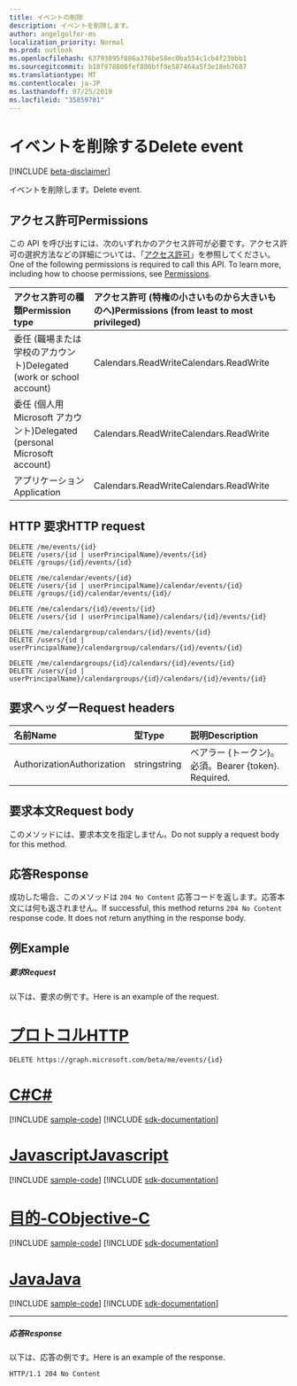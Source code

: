 ```yaml
---
title: イベントの削除
description: イベントを削除します。
author: angelgolfer-ms
localization_priority: Normal
ms.prod: outlook
ms.openlocfilehash: 63793895f886a376be58ec0ba554c1cb4f23bbb1
ms.sourcegitcommit: b18f978808fef800bff9e587464a5f3e18eb7687
ms.translationtype: MT
ms.contentlocale: ja-JP
ms.lasthandoff: 07/25/2019
ms.locfileid: "35859701"
---
```

# <a name="delete-event"></a><span data-ttu-id="73fb8-103">イベントを削除する</span><span class="sxs-lookup"><span data-stu-id="73fb8-103">Delete event</span></span>

[!INCLUDE [beta-disclaimer](../../includes/beta-disclaimer.md)]

<span data-ttu-id="73fb8-104">イベントを削除します。</span><span class="sxs-lookup"><span data-stu-id="73fb8-104">Delete event.</span></span>
## <a name="permissions"></a><span data-ttu-id="73fb8-105">アクセス許可</span><span class="sxs-lookup"><span data-stu-id="73fb8-105">Permissions</span></span>
<span data-ttu-id="73fb8-p101">この API を呼び出すには、次のいずれかのアクセス許可が必要です。アクセス許可の選択方法などの詳細については、「[アクセス許可](/graph/permissions-reference)」を参照してください。</span><span class="sxs-lookup"><span data-stu-id="73fb8-p101">One of the following permissions is required to call this API. To learn more, including how to choose permissions, see [Permissions](/graph/permissions-reference).</span></span>

|<span data-ttu-id="73fb8-108">アクセス許可の種類</span><span class="sxs-lookup"><span data-stu-id="73fb8-108">Permission type</span></span>      | <span data-ttu-id="73fb8-109">アクセス許可 (特権の小さいものから大きいものへ)</span><span class="sxs-lookup"><span data-stu-id="73fb8-109">Permissions (from least to most privileged)</span></span>              |
|:--------------------|:---------------------------------------------------------|
|<span data-ttu-id="73fb8-110">委任 (職場または学校のアカウント)</span><span class="sxs-lookup"><span data-stu-id="73fb8-110">Delegated (work or school account)</span></span> | <span data-ttu-id="73fb8-111">Calendars.ReadWrite</span><span class="sxs-lookup"><span data-stu-id="73fb8-111">Calendars.ReadWrite</span></span>    |
|<span data-ttu-id="73fb8-112">委任 (個人用 Microsoft アカウント)</span><span class="sxs-lookup"><span data-stu-id="73fb8-112">Delegated (personal Microsoft account)</span></span> | <span data-ttu-id="73fb8-113">Calendars.ReadWrite</span><span class="sxs-lookup"><span data-stu-id="73fb8-113">Calendars.ReadWrite</span></span>    |
|<span data-ttu-id="73fb8-114">アプリケーション</span><span class="sxs-lookup"><span data-stu-id="73fb8-114">Application</span></span> | <span data-ttu-id="73fb8-115">Calendars.ReadWrite</span><span class="sxs-lookup"><span data-stu-id="73fb8-115">Calendars.ReadWrite</span></span> |

## <a name="http-request"></a><span data-ttu-id="73fb8-116">HTTP 要求</span><span class="sxs-lookup"><span data-stu-id="73fb8-116">HTTP request</span></span>
<!-- { "blockType": "ignored" } -->
```http
DELETE /me/events/{id}
DELETE /users/{id | userPrincipalName}/events/{id}
DELETE /groups/{id}/events/{id}

DELETE /me/calendar/events/{id}
DELETE /users/{id | userPrincipalName}/calendar/events/{id}
DELETE /groups/{id}/calendar/events/{id}/

DELETE /me/calendars/{id}/events/{id}
DELETE /users/{id | userPrincipalName}/calendars/{id}/events/{id}

DELETE /me/calendargroup/calendars/{id}/events/{id}
DELETE /users/{id | userPrincipalName}/calendargroup/calendars/{id}/events/{id}

DELETE /me/calendargroups/{id}/calendars/{id}/events/{id}
DELETE /users/{id | userPrincipalName}/calendargroups/{id}/calendars/{id}/events/{id}
```
## <a name="request-headers"></a><span data-ttu-id="73fb8-117">要求ヘッダー</span><span class="sxs-lookup"><span data-stu-id="73fb8-117">Request headers</span></span>
| <span data-ttu-id="73fb8-118">名前</span><span class="sxs-lookup"><span data-stu-id="73fb8-118">Name</span></span>       | <span data-ttu-id="73fb8-119">型</span><span class="sxs-lookup"><span data-stu-id="73fb8-119">Type</span></span> | <span data-ttu-id="73fb8-120">説明</span><span class="sxs-lookup"><span data-stu-id="73fb8-120">Description</span></span>|
|:---------------|:--------|:----------|
| <span data-ttu-id="73fb8-121">Authorization</span><span class="sxs-lookup"><span data-stu-id="73fb8-121">Authorization</span></span>  | <span data-ttu-id="73fb8-122">string</span><span class="sxs-lookup"><span data-stu-id="73fb8-122">string</span></span>  | <span data-ttu-id="73fb8-p102">ベアラー {トークン}。必須。</span><span class="sxs-lookup"><span data-stu-id="73fb8-p102">Bearer {token}. Required.</span></span> |

## <a name="request-body"></a><span data-ttu-id="73fb8-125">要求本文</span><span class="sxs-lookup"><span data-stu-id="73fb8-125">Request body</span></span>
<span data-ttu-id="73fb8-126">このメソッドには、要求本文を指定しません。</span><span class="sxs-lookup"><span data-stu-id="73fb8-126">Do not supply a request body for this method.</span></span>

## <a name="response"></a><span data-ttu-id="73fb8-127">応答</span><span class="sxs-lookup"><span data-stu-id="73fb8-127">Response</span></span>

<span data-ttu-id="73fb8-p103">成功した場合、このメソッドは `204 No Content` 応答コードを返します。応答本文には何も返されません。</span><span class="sxs-lookup"><span data-stu-id="73fb8-p103">If successful, this method returns `204 No Content` response code. It does not return anything in the response body.</span></span>

## <a name="example"></a><span data-ttu-id="73fb8-130">例</span><span class="sxs-lookup"><span data-stu-id="73fb8-130">Example</span></span>
##### <a name="request"></a><span data-ttu-id="73fb8-131">要求</span><span class="sxs-lookup"><span data-stu-id="73fb8-131">Request</span></span>
<span data-ttu-id="73fb8-132">以下は、要求の例です。</span><span class="sxs-lookup"><span data-stu-id="73fb8-132">Here is an example of the request.</span></span>

# <a name="httptabhttp"></a>[<span data-ttu-id="73fb8-133">プロトコル</span><span class="sxs-lookup"><span data-stu-id="73fb8-133">HTTP</span></span>](#tab/http)
<!-- {
  "blockType": "request",
  "name": "delete_event"
}-->
```http
DELETE https://graph.microsoft.com/beta/me/events/{id}
```
# <a name="ctabcsharp"></a>[<span data-ttu-id="73fb8-134">C#</span><span class="sxs-lookup"><span data-stu-id="73fb8-134">C#</span></span>](#tab/csharp)
[!INCLUDE [sample-code](../includes/snippets/csharp/delete-event-csharp-snippets.md)]
[!INCLUDE [sdk-documentation](../includes/snippets/snippets-sdk-documentation-link.md)]

# <a name="javascripttabjavascript"></a>[<span data-ttu-id="73fb8-135">Javascript</span><span class="sxs-lookup"><span data-stu-id="73fb8-135">Javascript</span></span>](#tab/javascript)
[!INCLUDE [sample-code](../includes/snippets/javascript/delete-event-javascript-snippets.md)]
[!INCLUDE [sdk-documentation](../includes/snippets/snippets-sdk-documentation-link.md)]

# <a name="objective-ctabobjc"></a>[<span data-ttu-id="73fb8-136">目的-C</span><span class="sxs-lookup"><span data-stu-id="73fb8-136">Objective-C</span></span>](#tab/objc)
[!INCLUDE [sample-code](../includes/snippets/objc/delete-event-objc-snippets.md)]
[!INCLUDE [sdk-documentation](../includes/snippets/snippets-sdk-documentation-link.md)]

# <a name="javatabjava"></a>[<span data-ttu-id="73fb8-137">Java</span><span class="sxs-lookup"><span data-stu-id="73fb8-137">Java</span></span>](#tab/java)
[!INCLUDE [sample-code](../includes/snippets/java/delete-event-java-snippets.md)]
[!INCLUDE [sdk-documentation](../includes/snippets/snippets-sdk-documentation-link.md)]

---

##### <a name="response"></a><span data-ttu-id="73fb8-138">応答</span><span class="sxs-lookup"><span data-stu-id="73fb8-138">Response</span></span>
<span data-ttu-id="73fb8-139">以下は、応答の例です。</span><span class="sxs-lookup"><span data-stu-id="73fb8-139">Here is an example of the response.</span></span> 
<!-- {
  "blockType": "response",
  "truncated": true
} -->
```http
HTTP/1.1 204 No Content
```

<!-- uuid: 8fcb5dbc-d5aa-4681-8e31-b001d5168d79
2015-10-25 14:57:30 UTC -->
<!--
{
  "type": "#page.annotation",
  "description": "Delete event",
  "keywords": "",
  "section": "documentation",
  "tocPath": "",
  "suppressions": [
  ]
}
-->

